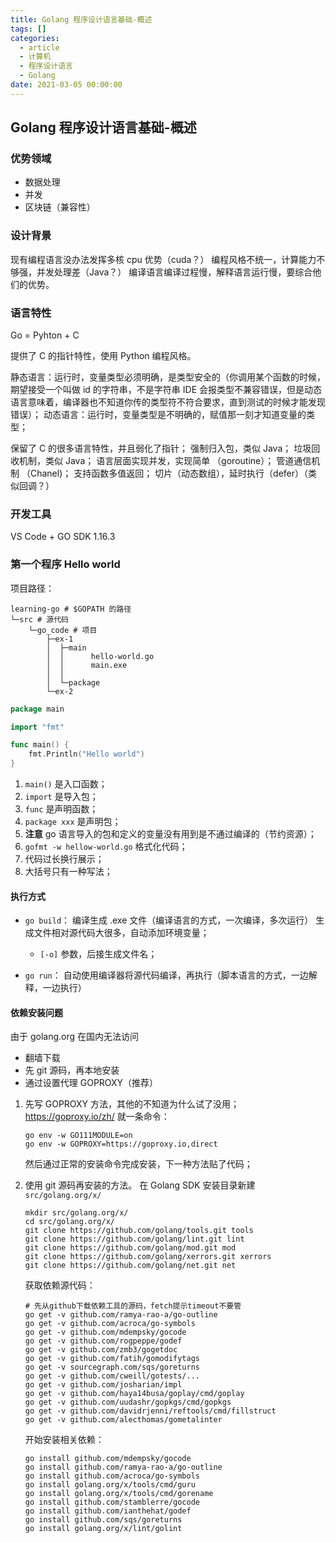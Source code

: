 ```yaml
---
title: Golang 程序设计语言基础-概述
tags: []
categories:
  - article
  - 计算机
  - 程序设计语言
  - Golang
date: 2021-03-05 00:00:00
---
```


<style>
.center {
width: auto;
display: table;
margin - left: auto;
margin - right: auto;
}
// 图片居中
img {
position: relative;
left: 50%;
transform: translateX(-50%);
}
</style>

## Golang 程序设计语言基础-概述

### 优势领域

- 数据处理
- 并发
- 区块链（兼容性）

### 设计背景

现有编程语言没办法发挥多核 cpu 优势（cuda？）
编程风格不统一，计算能力不够强，并发处理差（Java？）
编译语言编译过程慢，解释语言运行慢，要综合他们的优势。

### 语言特性

Go = Pyhton + C

提供了 C 的指针特性，使用 Python 编程风格。

静态语言：运行时，变量类型必须明确，是类型安全的（你调用某个函数的时候，期望接受一个叫做 id 的字符串，不是字符串 IDE 会报类型不兼容错误，但是动态语言意味着，编译器也不知道你传的类型符不符合要求，直到测试的时候才能发现错误）；
动态语言：运行时，变量类型是不明确的，赋值那一刻才知道变量的类型；

保留了 C 的很多语言特性，并且弱化了指针；
强制归入包，类似 Java；
垃圾回收机制，类似 Java；
语言层面实现并发，实现简单 （goroutine）；
管道通信机制 （Chanel)；
支持函数多值返回；
切片（动态数组），延时执行（defer）（类似回调？）

### 开发工具

VS Code + GO SDK 1.16.3

### 第一个程序 Hello world

项目路径：

```code
learning-go # $GOPATH 的路径
└─src # 源代码
    └─go_code # 项目
        ├─ex-1
        │  ├─main
        │  │      hello-world.go
        │  │      main.exe
        │  │
        │  └─package
        └─ex-2
```

```go
package main

import "fmt"

func main() {
	fmt.Println("Hello world")
}

```

1. `main()` 是入口函数；
2. `import` 是导入包；
3. `func` 是声明函数；
4. `package xxx` 是声明包；
5. **注意** go 语言导入的包和定义的变量没有用到是不通过编译的（节约资源）；
6. `gofmt -w hellow-world.go` 格式化代码；
7. 代码过长换行展示；
8. 大括号只有一种写法；

#### 执行方式

- `go build`：
  编译生成 .exe 文件（编译语言的方式，一次编译，多次运行）
  生成文件相对源代码大很多，自动添加环境变量；

  - `[-o]` 参数，后接生成文件名；

- `go run`：
  自动使用编译器将源代码编译，再执行（脚本语言的方式，一边解释，一边执行）

#### 依赖安装问题

由于 golang.org 在国内无法访问

- 翻墙下载
- 先 git 源码，再本地安装
- 通过设置代理 GOPROXY（推荐）

1. 先写 GOPROXY 方法，其他的不知道为什么试了没用；
   <https://goproxy.io/zh/>
   就一条命令：

   ```shell
   go env -w GO111MODULE=on
   go env -w GOPROXY=https://goproxy.io,direct
   ```

   然后通过正常的安装命令完成安装，下一种方法贴了代码；

2. 使用 git 源码再安装的方法。
   在 Golang SDK 安装目录新建 `src/golang.org/x/`

   ```shell
   mkdir src/golang.org/x/
   cd src/golang.org/x/
   git clone https://github.com/golang/tools.git tools
   git clone https://github.com/golang/lint.git lint
   git clone https://github.com/golang/mod.git mod
   git clone https://github.com/golang/xerrors.git xerrors
   git clone https://github.com/golang/net.git net
   ```

   获取依赖源代码：

   ```shell
   # 先从github下载依赖工具的源码，fetch提示timeout不要管
   go get -v github.com/ramya-rao-a/go-outline
   go get -v github.com/acroca/go-symbols
   go get -v github.com/mdempsky/gocode
   go get -v github.com/rogpeppe/godef
   go get -v github.com/zmb3/gogetdoc
   go get -v github.com/fatih/gomodifytags
   go get -v sourcegraph.com/sqs/goreturns
   go get -v github.com/cweill/gotests/...
   go get -v github.com/josharian/impl
   go get -v github.com/haya14busa/goplay/cmd/goplay
   go get -v github.com/uudashr/gopkgs/cmd/gopkgs
   go get -v github.com/davidrjenni/reftools/cmd/fillstruct
   go get -v github.com/alecthomas/gometalinter
   ```

   开始安装相关依赖：

   ```shell
   go install github.com/mdempsky/gocode
   go install github.com/ramya-rao-a/go-outline
   go install github.com/acroca/go-symbols
   go install golang.org/x/tools/cmd/guru
   go install golang.org/x/tools/cmd/gorename
   go install github.com/stamblerre/gocode
   go install github.com/ianthehat/godef
   go install github.com/sqs/goreturns
   go install golang.org/x/lint/golint
   ```

